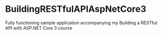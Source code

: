 # BuildingRESTfulAPIAspNetCore3
Fully functioning sample application accompanying my Building a RESTful API with ASP.NET Core 3 course
